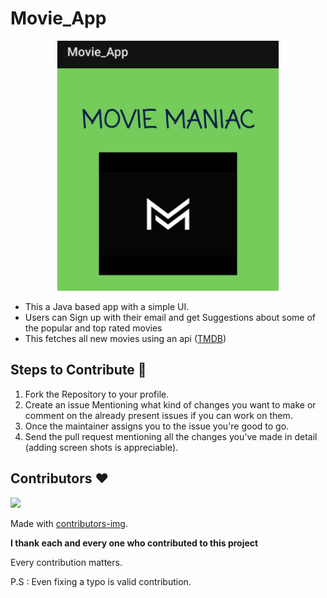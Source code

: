 # Movie_App

<p align="center">
  <img src="images/ss.jpeg" height="400" title="hover text">
</p>


- This a Java based app with a simple UI.
- Users can Sign up with their email and get  Suggestions about some of the popular and top rated movies
- This fetches all new movies using an api (<a href="https://www.themoviedb.org/documentation/api">TMDB</a>)


## Steps to Contribute 📑

1. Fork the Repository to your profile.
2. Create an issue Mentioning what kind of changes you want to make or comment on the already present issues if you can work on them.
3. Once the maintainer assigns you to the issue you're good to go.
4. Send the pull request mentioning all the changes you've made in detail (adding screen shots is appreciable).

## Contributors ❤

<a href="https://github.com/GantaNikhil/Movie_App/graphs/contributors">
  <img src="https://contrib.rocks/image?repo=GantaNikhil/Movie_App" />
</a>

Made with [contributors-img](https://contrib.rocks).

**I thank each and every one who contributed to this project**

Every contribution matters.

P.S : Even fixing a typo is valid contribution.
